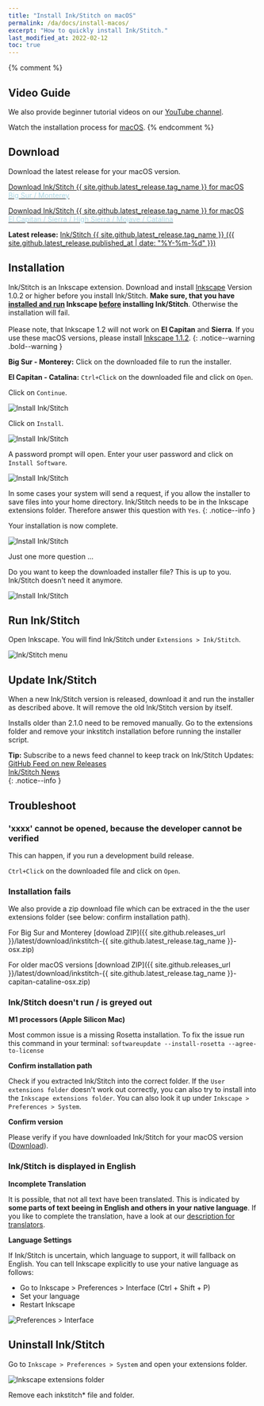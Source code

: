 ```yaml
---
title: "Install Ink/Stitch on macOS"
permalink: /da/docs/install-macos/
excerpt: "How to quickly install Ink/Stitch."
last_modified_at: 2022-02-12
toc: true
---
```

{% comment %}
## Video Guide

We also provide beginner tutorial videos on our <i class="fab fa-youtube"></i> [YouTube channel](https://www.youtube.com/c/InkStitch).

Watch the installation process for <i class="fab fa-apple"></i> [macOS](https://www.youtube.com/watch?v=gmOVLNh9cu8&list=PLvlbfDmZyXG1ORmeqHdp4aP7J71e7icJP&index=3).
{% endcomment %}

## Download

Download the latest release for your macOS version.

<p><a href="{{ site.github.releases_url }}/latest/download/inkstitch-{{ site.github.latest_release.tag_name }}-osx.pkg" class="btn btn--info btn--large"><i class="fa fa-download " ></i> Download Ink/Stitch {{ site.github.latest_release.tag_name }} for macOS<br><span style="color:lightblue;">Big Sur / Monterey</span></a></p>

<p><a href="{{ site.github.releases_url }}/latest/download/inkstitch-{{ site.github.latest_release.tag_name }}-capitan-catalina-osx.pkg" class="btn btn--info btn--large"><i class="fa fa-download " ></i> Download Ink/Stitch {{ site.github.latest_release.tag_name }} for macOS<br><span style="color:lightblue;">El Capitan / Sierra / High Sierra / Mojave / Catalina</span></a></p>

**Latest release:** [Ink/Stitch {{ site.github.latest_release.tag_name }} ({{ site.github.latest_release.published_at | date: "%Y-%m-%d"  }})](https://github.com/inkstitch/inkstitch/releases/latest)

## Installation

Ink/Stitch is an Inkscape extension. Download and install [Inkscape](https://inkscape.org/release/) Version 1.0.2 or higher before you install Ink/Stitch.
**Make sure, that you have <span style="text-decoration:underline;">installed and run</span> Inkscape <span style="text-decoration:underline;">before</span> installing Ink/Stitch**. Otherwise the installation will fail.<br><br>
Please note, that Inkscape 1.2 will not work on **El Capitan** and **Sierra**. If you use these macOS versions, please install [Inkscape 1.1.2](https://inkscape.org/release/1.1.2/platforms/).
{: .notice--warning .bold--warning }

**Big Sur - Monterey:** Click on the downloaded file to run the installer.

**El Capitan - Catalina:** `Ctrl+Click` on the downloaded file and click on `Open`.

Click on `Continue`.

![Install Ink/Stitch](/assets/images/docs/en/macos-install/installer01.png)

Click on `Install`.

![Install Ink/Stitch](/assets/images/docs/en/macos-install/installer02.png)

A password prompt will open. Enter your user password and click on `Install Software`.

![Install Ink/Stitch](/assets/images/docs/en/macos-install/installer03.png)

In some cases your system will send a request, if you allow the installer to save files into your home directory. Ink/Stitch needs to be in the Inkscape extensions folder. Therefore answer this question with `Yes`.
{: .notice--info }

Your installation is now complete.

![Install Ink/Stitch](/assets/images/docs/en/macos-install/installer04.png)

Just one more question ...

Do you want to keep the downloaded installer file? This is up to you. Ink/Stitch doesn't need it anymore.

![Install Ink/Stitch](/assets/images/docs/en/macos-install/installer05.png)

## Run Ink/Stitch

Open Inkscape. You will find Ink/Stitch under `Extensions > Ink/Stitch`.

![Ink/Stitch menu](/assets/images/docs/en/macos-install/inkstitch-extensions-menu.png)

## Update Ink/Stitch

When a new Ink/Stitch version is released, download it and run the installer as described above. It will remove the old Ink/Stitch version by itself.

Installs older than 2.1.0 need to be removed manually. Go to the extensions folder and remove your inkstitch installation before running the installer script.

**Tip:** Subscribe to a news feed channel to keep track on Ink/Stitch Updates:<br />
 <i class="fas fa-fw fa-rss-square" aria-hidden="true" style="color: #ffb400;"></i> [GitHub Feed on new Releases](https://github.com/inkstitch/inkstitch/releases.atom)<br>
 <i class="fas fa-fw fa-rss-square" aria-hidden="true" style="color: #ffb400;"></i> [Ink/Stitch News](/feed.xml)<br />
{: .notice--info }

## Troubleshoot

### 'xxxx' cannot be opened, because the developer cannot be verified

This can happen, if you run a development build release.

`Ctrl+Click` on the downloaded file and click on `Open`.

### Installation fails

We also provide a zip download file which can be extraced in the the user extensions folder (see below: confirm installation path).

For Big Sur and Monterey [dowload ZIP]({{ site.github.releases_url }}/latest/download/inkstitch-{{ site.github.latest_release.tag_name }}-osx.zip)

For older macOS versions [download ZIP]({{ site.github.releases_url }}/latest/download/inkstitch-{{ site.github.latest_release.tag_name }}-capitan-cataline-osx.zip)

### Ink/Stitch doesn't run / is greyed out

**M1 processors (Apple Silicon Mac)**

Most common issue is a missing Rosetta installation. To fix the issue run this command in your terminal: `softwareupdate --install-rosetta --agree-to-license` 

**Confirm installation path**

Check if you extracted Ink/Stitch into the correct folder. If the `User extensions folder` doesn't work out correctly, you can also try to install into the `Inkscape extensions folder`.
You can also look it up under `Inkscape > Preferences > System`.

**Confirm version**

Please verify if you have downloaded Ink/Stitch for your macOS version ([Download](#download)).

### Ink/Stitch is displayed in English

**Incomplete Translation**

It is possible, that not all text have been translated. This is indicated by **some parts of text beeing in English and others in your native language**.
If you like to complete the translation, have a look at our [description for translators](/developers/localize/).

**Language Settings**

If Ink/Stitch is uncertain, which language to support, it will fallback on English.
You can tell Inkscape explicitly to use your native language as follows:
  * Go to Inkscape > Preferences > Interface (Ctrl + Shift + P)
  * Set your language
  * Restart Inkscape

![Preferences > Interface](/assets/images/docs/en/preferences_language.png)

## Uninstall Ink/Stitch

Go to `Inkscape > Preferences > System` and open your extensions folder.

![Inkscape extensions folder](/assets/images/docs/en/extensions-folder-location-macos.jpg)

Remove each inkstitch* file and folder.
